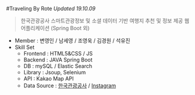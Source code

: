 #Traveling By Rote
_Updated 19.10.09_
> 한국관광공사 스마트관광정보 및 소셜 데이터 기반 여행지 추천 및 정보 제공 웹 어플리케이션 (Spring Boot 외)
* Member : 변영인 / 남세영 / 조영욱 / 김경원 / 석유진
* Skill Set
   * Frontend : HTML5&CSS / JS
   * Backend : JAVA Spring Boot
   * DB : mySQL / Elastic Search
   * Library : Jsoup, Selenium
   * API : Kakao Map API
   * Data Source : [한국관광공사](http://data.visitkorea.or.kr/linked_open_data) / [Instagram](https://www.instagram.com/?hl=ko)